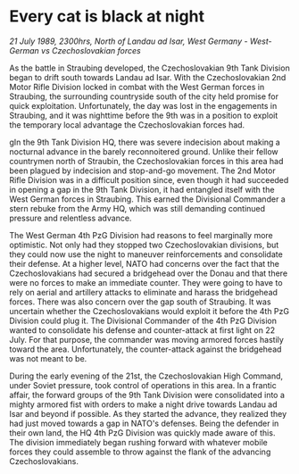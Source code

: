 # Every cat is black at night

*21 July 1989, 2300hrs, North of Landau ad Isar, West Germany - West-German vs Czechoslovakian forces*



As the battle in Straubing developed, the Czechoslovakian 9th Tank Division began to drift south towards Landau ad Isar. With the Czechoslovakian 2nd Motor Rifle Division locked in combat with the West German forces in Straubing, the surrounding countryside south of the city held promise for quick exploitation. Unfortunately, the day was lost in the engagements in Straubing, and it was nighttime before the 9th was in a position to exploit the temporary local advantage the Czechoslovakian forces had.  

gIn the 9th Tank Division HQ, there was severe indecision about making a nocturnal advance in the barely reconnoitered ground. Unlike their fellow countrymen north of Straubin, the Czechoslovakian forces in this area had been plagued by indecision and stop-and-go movement. The 2nd Motor Rifle Division was in a difficult position since, even though it had succeeded in opening a gap in the 9th Tank Division, it had entangled itself with the West German forces in Straubing. This earned the Divisional Commander a stern rebuke from the Army HQ, which was still demanding continued pressure and relentless advance.   

The West German 4th PzG Division had reasons to feel marginally more optimistic. Not only had they stopped two Czechoslovakian divisions, but they could now use the night to maneuver reinforcements and consolidate their defense. At a higher level, NATO had concerns over the fact that the Czechoslovakians had secured a bridgehead over the Donau and that there were no forces to make an immediate counter. They were going to have to rely on aerial and artillery attacks to eliminate and harass the bridgehead forces. There was also concern over the gap south of Straubing. It was uncertain whether the Czechoslovakians would exploit it before the 4th PzG Division could plug it. The Divisional Commander of the 4th PzG Division wanted to consolidate his defense and counter-attack at first light on 22 July. For that purpose, the commander was moving armored forces hastily toward the area. Unfortunately, the counter-attack against the bridgehead was not meant to be.  

During the early evening of the 21st, the Czechoslovakian High Command, under Soviet pressure, took control of operations in this area. In a frantic affair, the forward groups of the 9th Tank Division were consolidated into a mighty armored fist with orders to make a night drive towards Landau ad Isar and beyond if possible. As they started the advance, they realized they had just moved towards a gap in NATO's defenses. Being the defender in their own land, the HQ 4th PzG Division was quickly made aware of this. The division immediately began rushing forward with whatever mobile forces they could assemble to throw against the flank of the advancing Czechoslovakians.
